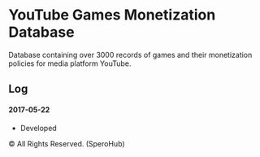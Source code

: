 # YouTube Games Monetization Database

Database containing over 3000 records of games and their monetization policies for media platform YouTube.




## Log

#### 2017-05-22

- Developed


© All Rights Reserved. (SperoHub)